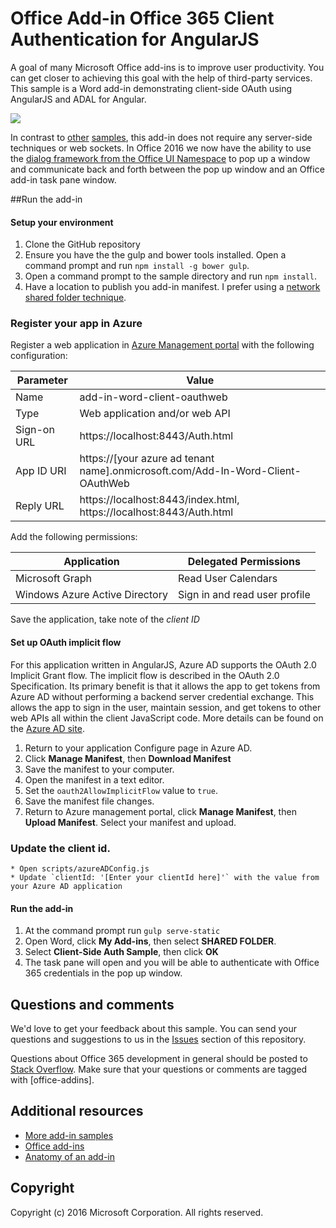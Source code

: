 # Office Add-in Office 365 Client Authentication for AngularJS 

A goal of many Microsoft Office add-ins is to improve user productivity. You can get closer to achieving this goal with the help of third-party services. This sample is a Word add-in demonstrating client-side OAuth using AngularJS and ADAL for Angular. 

![](http://i.imgur.com/JERzS4n.png)

In contrast to [other](https://github.com/OfficeDev/Office-Add-in-Nodejs-ServerAuth) [samples](https://github.com/dougperkes/Office-Add-in-AspNetMvc-ServerAuth), this add-in does not require any server-side techniques or web sockets. In Office 2016 we now have the ability to use the [dialog framework from the Office UI Namespace](https://dev.office.com/reference/add-ins/shared/officeui) to pop up a window and communicate back and forth between the pop up window and an Office add-in task pane window.

##Run the add-in

#### Setup your environment

1. Clone the GitHub repository
1. Ensure you have the the gulp and bower tools installed. Open a command prompt and run `npm install -g bower gulp`.
2. Open a command prompt to the sample directory and run `npm install`.
3. Have a location to publish you add-in manifest. I prefer using a [network shared folder technique](https://dev.office.com/docs/add-ins/publish/create-a-network-shared-folder-catalog-for-task-pane-and-content-add-ins).

### Register your app in Azure

Register a web application in [Azure Management portal](https://manage.windowsazure.com) with the following configuration:

Parameter | Value
---------|--------
Name | add-in-word-client-oauthweb
Type | Web application and/or web API
Sign-on URL | https://localhost:8443/Auth.html
App ID URI | https://[your azure ad tenant name].onmicrosoft.com/Add-In-Word-Client-OAuthWeb
Reply URL | https://localhost:8443/index.html, https://localhost:8443/Auth.html

Add the following permissions:

Application | Delegated Permissions
---------|--------
Microsoft Graph | Read User Calendars
Windows Azure Active Directory | Sign in and read user profile

Save the application, take note of the *client ID*

#### Set up OAuth implicit flow 

For this application written in AngularJS, Azure AD supports the OAuth 2.0 Implicit Grant flow. The implicit flow is described in the OAuth 2.0 Specification. Its primary benefit is that it allows the app to get tokens from Azure AD without performing a backend server credential exchange. This allows the app to sign in the user, maintain session, and get tokens to other web APIs all within the client JavaScript code. More details can be found on the [Azure AD site](https://azure.microsoft.com/en-us/documentation/articles/active-directory-v2-protocols-implicit/). 

1. Return to your application Configure page in Azure AD. 
2. Click **Manage Manifest**, then **Download Manifest**
2. Save the manifest to your computer.
3. Open the manifest in a text editor.
4. Set the `oauth2AllowImplicitFlow` value to `true`.
5. Save the manifest file changes.
6. Return to Azure management portal, click **Manage Manifest**, then **Upload Manifest**. Select your manifest and upload.

### Update the client id.
    * Open scripts/azureADConfig.js
    * Update `clientId: '[Enter your clientId here]'` with the value from your Azure AD application

#### Run the add-in 
  
1. At the command prompt run `gulp serve-static`
2. Open Word, click **My Add-ins**, then select **SHARED FOLDER**. 
3. Select **Client-Side Auth Sample**, then click **OK**
4. The task pane will open and you will be able to authenticate with Office 365 credentials in the pop up window.

## Questions and comments

We'd love to get your feedback about this sample. You can send your questions and suggestions to us in the [Issues](https://github.com/dougperkes/Add-In-Word-Client-OAuth/issues) section of this repository.

Questions about Office 365 development in general should be posted to [Stack Overflow](http://stackoverflow.com/questions/tagged/office-addins). Make sure that your questions or comments are tagged with [office-addins].
  
## Additional resources

* [More add-in samples](https://github.com/OfficeDev?utf8=%E2%9C%93&query=-add-in)
* [Office add-ins](http://msdn.microsoft.com/library/office/jj220060.aspx)
* [Anatomy of an add-in](https://msdn.microsoft.com/library/office/jj220082.aspx#StartBuildingApps_AnatomyofApp)

## Copyright

Copyright (c) 2016 Microsoft Corporation. All rights reserved.